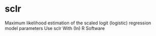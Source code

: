 # sclr
Maximum likelihood estimation of the scaled logit (logistic) regression model parameters Use sclr With (In) R Software
